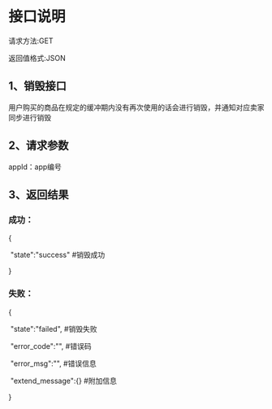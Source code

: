 # 接口说明

请求方法:GET

返回值格式:JSON

## 1、销毁接口

用户购买的商品在规定的缓冲期内没有再次使用的话会进行销毁，并通知对应卖家同步进行销毁

## 2、请求参数

appId：app编号

## 3、返回结果

### 成功：

{

​	"state":"success" 	#销毁成功

}

### 失败：

{

​	"state":"failed", 	#销毁失败

​	"error_code":"", 	#错误码

​	"error_msg":"", 	#错误信息

​	"extend_message":{} 	#附加信息

}